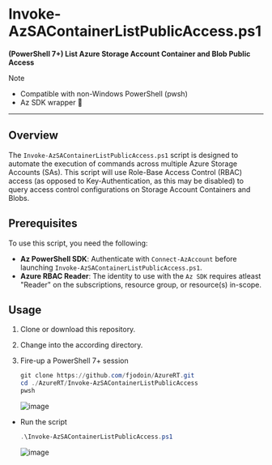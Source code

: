 # Invoke-AzSAContainerListPublicAccess.ps1  
**(PowerShell 7+) List Azure Storage Account Container and Blob Public Access**
> [!NOTE]
> - Compatible with non-Windows PowerShell (pwsh)
> - Az SDK wrapper 🌯

---

## Overview  
The `Invoke-AzSAContainerListPublicAccess.ps1` script is designed to automate the execution of commands across multiple Azure Storage Accounts (SAs). This script will use Role-Base Access Control (RBAC) access (as opposed to Key-Authentication, as this may be disabled) to query access control configurations on Storage Account Containers and Blobs.  

## Prerequisites  
To use this script, you need the following:  

- **Az PowerShell SDK**: Authenticate with `Connect-AzAccount` before launching `Invoke-AzSAContainerListPublicAccess.ps1`.
- **Azure RBAC Reader**: The identity to use with the `Az SDK` requires atleast "Reader" on the subscriptions, resource group, or resource(s) in-scope.
  
## Usage  
1. Clone or download this repository.  
2. Change into the according directory.  
3. Fire-up a PowerShell 7+ session  

   ```powershell
   git clone https://github.com/fjodoin/AzureRT.git
   cd ./AzureRT/Invoke-AzSAContainerListPublicAccess
   pwsh
   ```

   ![image](https://github.com/user-attachments/assets/7421624a-0d53-4d9f-86eb-cf3370624d42)


- Run the script

   ```powershell
   .\Invoke-AzSAContainerListPublicAccess.ps1
   ```

   ![image](https://github.com/user-attachments/assets/3b37adbd-490d-4d23-96ab-5a35a9d655e5)



